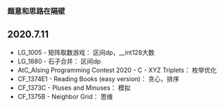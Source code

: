 ### 题意和思路在隔壁

## 2020.7.11

- LG_1005 - 矩阵取数游戏：  区间dp，__int128大数
- LG_1880 - 石子合并：  区间dp
- AtC_AIsing Programming Contest 2020 - C - XYZ Triplets：  枚举优化
- CF_1374E1 - Reading Books (easy version)：  贪心，排序
- CF_1373C - Pluses and Minuses：  模拟
- CF_1375B - Neighbor Grid：  思维
